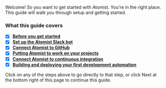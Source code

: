 <!-- styles used here are from /stylesheets/extra.css -->

Welcome! So you want to get started with Atomist. You're in the right
place. This guide will walk you through setup and getting started.

### **What this guide covers**

- [x] [**Before you get started**](before-you-get-started.md)
- [x] [**Set up the Atomist Slack bot**](invite-atomist-to-slack.md)
- [x] [**Connect Atomist to GitHub**](connect-atomist-to-github.md)
- [x] [**Putting Atomist to work on your projects**](putting-atomist-to-work.md)
- [x] [**Connect Atomist to continuous integration**](connect-atomist-to-ci.md)
- [x] [**Building and deploying your first development automation**](build-your-own-development-automation.md)

Click on any of the steps above to go directly to that step, or click
Next at the bottom right of this page to continue this guide.
